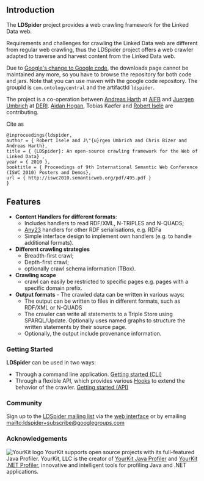 ## Introduction ##

The **LDSpider** project provides a web crawling framework for the Linked Data web.

Requirements and challenges for crawling the Linked Data web are different from regular web crawling, thus the LDSpider project offers a web crawler adapted to traverse and harvest content from the Linked Data web.

Due to [Google's change to Google code](http://google-opensource.blogspot.de/2013/05/a-change-to-google-code-download-service.html), the downloads page cannot be maintained any more, so you have to browse the repository for both code and jars. Note that you can use maven with the google code repository. The groupId is `com.ontologycentral` and the artifactId `ldspider`.

The project is a co-operation between [Andreas Harth](http://harth.org/andreas/) at [AIFB](http://www.aifb.kit.edu/) and [Juergen Umbrich](http://umbrich.net) at [DERI](http://www.deri.ie/). [Aidan Hogan](http://sw.deri.org/~aidanh/), Tobias Kaefer and [Robert Isele](http://www.wiwiss.fu-berlin.de/en/institute/pwo/bizer/team/IseleRobert.html) are contributing.

Cite as
```
@inproceedings{ldspider,
author = { Robert Isele and J\"{u}rgen Umbrich and Chris Bizer and Andreas Harth},
title = { {LDSpider}: An open-source crawling framework for the Web of Linked Data} ,
year = { 2010 },
booktitle = { Proceedings of 9th International Semantic Web Conference (ISWC 2010) Posters and Demos},
url = { http://iswc2010.semanticweb.org/pdf/495.pdf }
}
```

## Features ##
  * **Content Handlers for different formats**:
    * Includes handlers to read RDF/XML, N-TRIPLES and N-QUADS;
    * [Any23](http://any23.apache.org/) handlers for other RDF serialisations, e.g. RDFa
    * Simple interface design to implement own handlers (e.g. to handle additional formats).
  * **Different crawling strategies**
    * Breadth-first crawl;
    * Depth-first crawl;
    * optionally crawl schema information (TBox).
  * **Crawling scope**
    * crawl can easily be restricted to specific pages e.g. pages with a specific domain prefix.
  * **Output formats** - The crawled data can be written in various ways:
    * The output can be written to files in different formats, such as RDF/XML or N-QUADS
    * The crawler can write all statements to a Triple Store using SPARQL/Update. Optionally uses named graphs to structure the written statements by their source page.
    * Optionally, the output include provenance information.

### Getting Started ###
**LDSpider** can be used in two ways:
  * Through a command line application. [Getting started (CLI)](https://github.com/ldspider/ldspider/wiki/GettingStartedCommandLine)
  * Through a flexible API, which provides various [Hooks](wiki/Hooks) to extend the behavior of the crawler. [Getting started (API)](wiki/GettingStartedAPI)

### Community ###
Sign up to the [LDSpider mailing list](http://groups.google.com/group/ldspider/) via the [web interface](http://groups.google.com/group/ldspider/subscribe/) or by emailing [mailto:ldspider+subscribe@googlegroups.com](mailto:ldspider+subscribe@googlegroups.com)

### Acknowledgements ###

![YourKit logo](https://www.yourkit.com/images/yklogo.png) YourKit supports open source projects with its full-featured Java Profiler.
YourKit, LLC is the creator of [YourKit Java Profiler](https://www.yourkit.com/java/profiler/index.jsp) and [YourKit .NET Profiler](https://www.yourkit.com/.net/profiler/index.jsp), innovative and intelligent tools for profiling Java and .NET applications. 

<!-- &lt;wiki:gadget url="http://www.ohloh.net/p/gwt/widgets/project\_users.xml" height="100" border="0" /&gt; -->

